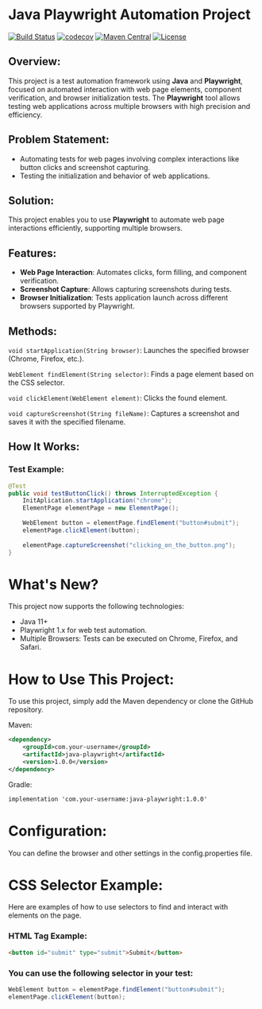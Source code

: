 # Java Playwright Automation Project

[![Build Status](https://travis-ci.org/your-username/java-playwright.svg?branch=master)](https://travis-ci.org/your-username/java-playwright "Travis CI")
[![codecov](https://codecov.io/gh/your-username/java-playwright/branch/master/graph/badge.svg)](https://codecov.io/gh/your-username/java-playwright)
[![Maven Central](https://img.shields.io/maven-central/v/io.github.your-username/playwright.svg?label=Maven%20Central)](https://search.maven.org/search?q=g:%22io.github.your-username%22%20AND%20a:%22playwright%22)
[![License](https://img.shields.io/badge/License-Apache%202.0-blue.svg)](https://opensource.org/licenses/Apache-2.0)

## Overview:

This project is a test automation framework using **Java** and **Playwright**, focused on automated interaction with web page elements, component verification, and browser initialization tests. The **Playwright** tool allows testing web applications across multiple browsers with high precision and efficiency.

## Problem Statement:
- Automating tests for web pages involving complex interactions like button clicks and screenshot capturing.
- Testing the initialization and behavior of web applications.

## Solution:
This project enables you to use **Playwright** to automate web page interactions efficiently, supporting multiple browsers.

## Features:

- **Web Page Interaction**: Automates clicks, form filling, and component verification.
- **Screenshot Capture**: Allows capturing screenshots during tests.
- **Browser Initialization**: Tests application launch across different browsers supported by Playwright.

## Methods:

  `void startApplication(String browser)`: Launches the specified browser (Chrome, Firefox, etc.).
  
  `WebElement findElement(String selector)`: Finds a page element based on the CSS selector.
  
  `void clickElement(WebElement element)`: Clicks the found element.
  
  `void captureScreenshot(String fileName)`: Captures a screenshot and saves it with the specified filename.

## How It Works:

### Test Example:

```java
@Test
public void testButtonClick() throws InterruptedException {
    InitAplication.startApplication("chrome");
    ElementPage elementPage = new ElementPage();
    
    WebElement button = elementPage.findElement("button#submit");
    elementPage.clickElement(button);
    
    elementPage.captureScreenshot("clicking_on_the_button.png");
}
```

# What's New?

This project now supports the following technologies:
- Java 11+
- Playwright 1.x for web test automation.
- Multiple Browsers: Tests can be executed on Chrome, Firefox, and Safari.

# How to Use This Project:

To use this project, simply add the Maven dependency or clone the GitHub repository.

Maven:

```xml
<dependency>
    <groupId>com.your-username</groupId>
    <artifactId>java-playwright</artifactId>
    <version>1.0.0</version>
</dependency>
```

Gradle:

```xml
implementation 'com.your-username:java-playwright:1.0.0'
```

# Configuration:

You can define the browser and other settings in the config.properties file.

# CSS Selector Example:

Here are examples of how to use selectors to find and interact with elements on the page.

### HTML Tag Example:

```html
<button id="submit" type="submit">Submit</button>
```

### You can use the following selector in your test:

```java
WebElement button = elementPage.findElement("button#submit");
elementPage.clickElement(button);
```
